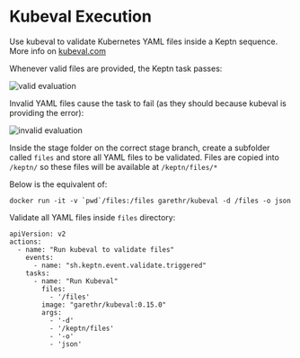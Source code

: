 # Kubeval Execution

Use kubeval to validate Kubernetes YAML files inside a Keptn sequence. More info on [kubeval.com](https://kubeval.com)

Whenever valid files are provided, the Keptn task passes:

![valid evaluation](/assets/valid.png)

Invalid YAML files cause the task to fail (as they should because kubeval is providing the error):

![invalid evaluation](/assets/invalid.png)



Inside the stage folder on the correct stage branch, create a subfolder called `files` and store all YAML files to be validated. Files are copied into `/keptn/` so these files will be available at `/keptn/files/*`

Below is the equivalent of:

```
docker run -it -v `pwd`/files:/files garethr/kubeval -d /files -o json
```

Validate all YAML files inside `files` directory:
```
apiVersion: v2
actions:
  - name: "Run kubeval to validate files"
    events:
      - name: "sh.keptn.event.validate.triggered"
    tasks:
      - name: "Run Kubeval"
        files:
          - '/files'
        image: "garethr/kubeval:0.15.0"
        args:
          - '-d'
          - '/keptn/files'
          - '-o'
          - 'json'
```